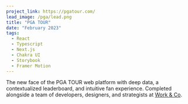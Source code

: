 ```yaml
---
project_link: https://pgatour.com/
lead_image: /pga/lead.png
title: "PGA TOUR"
date: "February 2023"
tags:
  - React
  - Typescript
  - Next.js
  - Chakra UI
  - Storybook
  - Framer Motion
---
```


The new face of the PGA TOUR web platform with deep data, a contextualized leaderboard, and intuitive fan experience. Completed alongside a team of developers, designers, and strategists at [Work & Co][wc].

[wc]: https://work.co